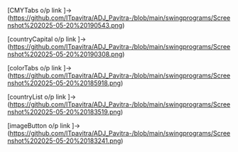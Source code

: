 [CMYTabs o/p link ]->(https://github.com/ITpavitra/ADJ_Pavitra-/blob/main/swingprograms/Screenshot%202025-05-20%20190543.png)

[countryCapital o/p link ]->(https://github.com/ITpavitra/ADJ_Pavitra-/blob/main/swingprograms/Screenshot%202025-05-20%20190308.png)

[colorTabs o/p link ]->(https://github.com/ITpavitra/ADJ_Pavitra-/blob/main/swingprograms/Screenshot%202025-05-20%20185918.png)

[countryList o/p link ]->(https://github.com/ITpavitra/ADJ_Pavitra-/blob/main/swingprograms/Screenshot%202025-05-20%20183519.png)

[imageButton o/p link ]->(https://github.com/ITpavitra/ADJ_Pavitra-/blob/main/swingprograms/Screenshot%202025-05-20%20183241.png)
